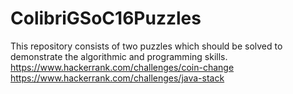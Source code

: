 # ColibriGSoC16Puzzles
This repository consists of two puzzles which should be solved to demonstrate the algorithmic and programming skills. 
https://www.hackerrank.com/challenges/coin-change  
https://www.hackerrank.com/challenges/java-stack

